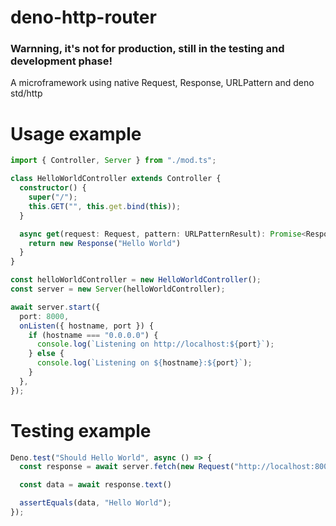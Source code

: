 # deno-http-router
### Warnning, it's not for production, still in the testing and development phase!

A microframework using native Request, Response, URLPattern and deno std/http


# Usage example
```typescript
import { Controller, Server } from "./mod.ts";

class HelloWorldController extends Controller {
  constructor() {
    super("/");
    this.GET("", this.get.bind(this));
  }

  async get(request: Request, pattern: URLPatternResult): Promise<Response> {
    return new Response("Hello World")
  }
}

const helloWorldController = new HelloWorldController();
const server = new Server(helloWorldController);

await server.start({
  port: 8000,
  onListen({ hostname, port }) {
    if (hostname === "0.0.0.0") {
      console.log(`Listening on http://localhost:${port}`);
    } else {
      console.log(`Listening on ${hostname}:${port}`);
    }
  },
});
```
# Testing example
```typescript
Deno.test("Should Hello World", async () => {
  const response = await server.fetch(new Request("http://localhost:8000"));

  const data = await response.text()

  assertEquals(data, "Hello World");
});
```